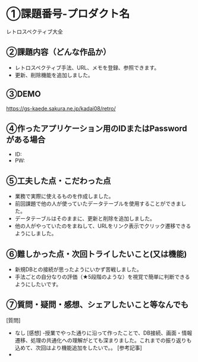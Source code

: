 # ①課題番号-プロダクト名

レトロスペクティブ大全

## ②課題内容（どんな作品か）

- レトロスペクティブ手法、URL、メモを登録、参照できます。
- 更新、削除機能を追加しました。

## ③DEMO

https://gs-kaede.sakura.ne.jp/kadai08/retro/

## ④作ったアプリケーション用のIDまたはPasswordがある場合

- ID: 
- PW: 

## ⑤工夫した点・こだわった点

- 業務で実際に使えるものを作成しました。
- 前回課題で他の人が使っていたデータテーブルを使用することができました。
- データテーブルはそのままに、更新と削除を追加しました。
- 他の人がやっていたのをまねして、URLをリンク表示でクリック遷移できるようにしました。
  
## ⑥難しかった点・次回トライしたいこと(又は機能)

- 新規DBとの接続が思ったようにいかず苦戦しました。
- 手法ごとの自分なりの評価（★5段階のような）を視覚で簡単に判断できるようにしたいです。

## ⑦質問・疑問・感想、シェアしたいこと等なんでも

 [質問]
- なし
 [感想]
-授業でやった通りに沿って作ったことで、DB接続、画面・情報遷移、処理の共通化への理解がとても深まりました。これまでの振り返りも込めて、次回はより機能追加をしたいで。。
 [参考記事]
-   
